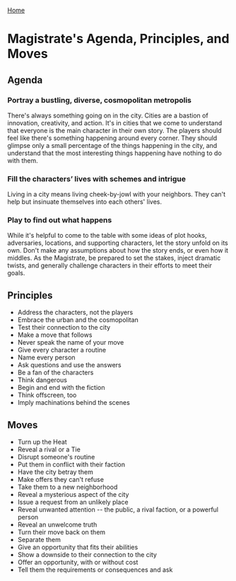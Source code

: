 [Home](index.md)

# Magistrate's Agenda, Principles, and Moves
## Agenda
### Portray a bustling, diverse, cosmopolitan metropolis
There's always something going on in the city. Cities are a bastion of innovation, creativity, and action. It's in cities that we come to understand that everyone is the main character in their own story. The players should feel like there's something happening around every corner. They should glimpse only a small percentage of the things happening in the city, and understand that the most interesting things happening have nothing to do with them.

### Fill the characters’ lives with schemes and intrigue
Living in a city means living cheek-by-jowl with your neighbors. They can't help but insinuate themselves into each others' lives. 

### Play to find out what happens
While it's helpful to come to the table with some ideas of plot hooks, adversaries, locations, and supporting characters, let the story unfold on its own. Don't make any assumptions about how the story ends, or even how it middles. As the Magistrate, be prepared to set the stakes, inject dramatic twists, and generally challenge characters in their efforts to meet their goals.


## Principles
- Address the characters, not the players
- Embrace the urban and the cosmopolitan
- Test their connection to the city
- Make a move that follows
- Never speak the name of your move
- Give every character a routine
- Name every person
- Ask questions and use the answers
- Be a fan of the characters
- Think dangerous
- Begin and end with the fiction
- Think offscreen, too
- Imply machinations behind the scenes


## Moves
- Turn up the Heat
- Reveal a rival or a Tie
- Disrupt someone's routine
- Put them in conflict with their faction
- Have the city betray them
- Make offers they can't refuse
- Take them to a new neighborhood
- Reveal a mysterious aspect of the city
- Issue a request from an unlikely place
- Reveal unwanted attention -- the public, a rival faction, or a powerful person
- Reveal an unwelcome truth
- Turn their move back on them
- Separate them
- Give an opportunity that fits their abilities
- Show a downside to their connection to the city
- Offer an opportunity, with or without cost
- Tell them the requirements or consequences and ask
